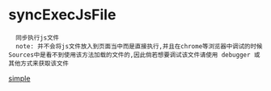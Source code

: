 # syncExecJsFile
      同步执行js文件
      note: 并不会将js文件放入到页面当中而是直接执行,并且在chrome等浏览器中调试的时候Sources中是看不到使用该方法加载的文件的,因此倘若想要调试该文件请使用 debugger 或其他方式来获取该文件
      
[simple](https://liyongleihf2006.github.io/syncExecJsFile/)
